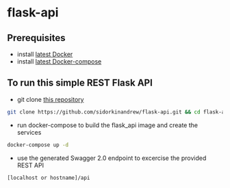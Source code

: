 # flask-api

## Prerequisites
- install [latest Docker](https://www.digitalocean.com/community/tutorials/how-to-install-and-use-docker-on-ubuntu-20-04)
- install [latest Docker-compose](https://www.digitalocean.com/community/tutorials/how-to-install-and-use-docker-compose-on-ubuntu-20-04)

## To run this simple REST Flask API
- git clone [this repository](https://github.com/sidorkinandrew/flask-api.git)

```bash
git clone https://github.com/sidorkinandrew/flask-api.git && cd flask-api
```

- run docker-compose to build the flask_api image and create the services

```bash
docker-compose up -d
```

- use the generated Swagger 2.0 endpoint to excercise the provided REST API

```bash
[localhost or hostname]/api
```

